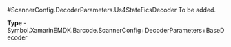 #ScannerConfig.DecoderParameters.Us4StateFicsDecoder
To be added.

**Type** - Symbol.XamarinEMDK.Barcode.ScannerConfig+DecoderParameters+BaseDecoder




